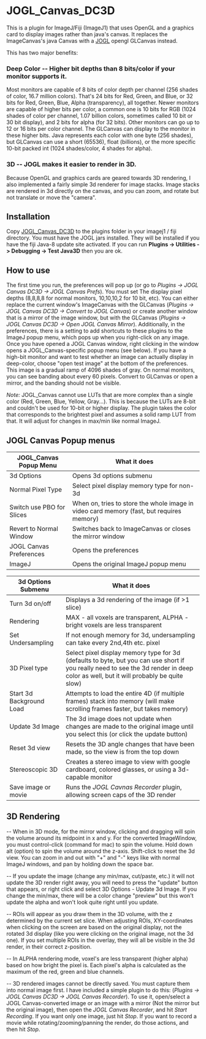 # JOGL_Canvas_DC3D
This is a plugin for ImageJ/Fiji (ImageJ1) that uses OpenGL and a graphics card to display images rather than java's canvas. It replaces the ImageCanvas's java Canvas with a [JOGL](http://jogamp.org/jogl/www/) opengl GLCanvas instead.

This has two major benefits:

### Deep Color --  Higher bit depths than 8 bits/color if your monitor supports it.

Most monitors are capable of 8 bits of color depth per channel (256 shades of color, 16.7 million colors). That's 24 bits for Red, Green, and Blue, or 32 bits for Red, Green, Blue, Alpha (transparency), all together. Newer monitors are capable of higher bits per color, a common one is 10 bits for RGB (1024 shades of color per channel, 1.07 billion colors, sometimes called 10 bit or 30 bit display), and 2 bits for alpha (for 32 bits). Other monitors can go up to 12 or 16 bits per color channel.
The GLCanvas can display to the monitor in these higher bits. Java represents each color with one byte (256 shades), but GLCanvas can use a short (65536), float (billions), or the more specific 10-bit packed int (1024 shades/color, 4 shades for alpha).

### 3D --  JOGL makes it easier to render in 3D.

Because OpenGL and graphics cards are geared towards 3D rendering, I also implemented a fairly simple 3d renderer for image stacks.  Image stacks are rendered in 3d directly on the canvas, and you can zoom, and rotate but not translate or move the "camera".

## Installation
Copy [JOGL_Canvas_DC3D](https://github.com/aschain/JOGL_Canvas_DC3D/releases/) to the plugins folder in your imagej1 / fiji directory. You must have the JOGL jars installed.  They will be installed if you have the fiji Java-8 update site activated. If you can run **Plugins -> Utilities -> Debugging -> Test Java3D** then you are ok.

## How to use
The first time you run, the preferences will pop up (or go to *Plugins -> JOGL Canvas DC3D -> JOGL Canvas Prefs*).  You must set The display pixel depths (8,8,8,8 for normal monitors, 10,10,10,2 for 10 bit, etc).  You can either replace the current window's ImageCanvas with the GLCanvas (*Plugins -> JOGL Canvas DC3D -> Convert to JOGL Canvas*) or create another window that is a mirror of the image window, but with the GLCanvas (*Plugins -> JOGL Canvas DC3D -> Open JOGL Canvas Mirror*). Additionally, in the preferences, there is a setting to add shortcuts to these plugins to the ImageJ popup menu, which pops up when you right-click on any image.  Once you have opened a JOGL Canvas window, right clicking in the window opens a JOGL_Canvas-specific popup menu (see below).  If you have a high-bit monitor and want to test whether an image can actually display in deep-color, choose "open test image" at the bottom of the preferences.  This image is a gradual ramp of 4096 shades of gray. On normal monitors, you can see banding about every 60 pixels.  Convert to GLCanvas or open a mirror, and the banding should not be visible.

_Note:_ JOGL_Canvas cannot use LUTs that are more complex than a single color (Red, Green, Blue, Yellow, Gray...). This is because the LUTs are 8-bit and couldn't be used for 10-bit or higher display.  The plugin takes the color that corresponds to the brightest pixel and assumes a solid ramp LUT from that.  It will adjust for changes in max/min like normal ImageJ.

## JOGL Canvas Popup menus
|JOGL_Canvas Popup Menu| What it does|
|------------------|--------|
|3d Options| Opens 3d options submenu|
|Normal Pixel Type| Select pixel display memory type for non-3d|
|Switch use PBO for Slices| When on, tries to store the whole image in video card memory (fast, but requires memory)|
|Revert to Normal Window| Switches back to ImageCanvas or closes the mirror window|
|JOGL Canvas Preferences| Opens the preferences|
|ImageJ| Opens the original ImageJ popup menu|


|3d Options Submenu| What it does|
|------------------|--------|
|Turn 3d on/off| Displays a 3d rendering of the image (if >1 slice)|
|Rendering| MAX - all voxels are transparent, ALPHA - bright voxels are less transparent|
|Set Undersampling| If not enough memory for 3d, undersampling can take every 2nd,4th etc. pixel|
|3D Pixel type| Select pixel display memory type for 3d (defaults to byte, but you can use short if you really need to see the 3d render in deep color as well, but it will probably be quite slow)|
|Start 3d Background Load| Attempts to load the entire 4D (if multiple frames) stack into memory (will make scrolling frames faster, but takes memory)|
|Update 3d Image| The 3d image does not update when changes are made to the original image until you select this (or click the update button)|
|Reset 3d view| Resets the 3D angle changes that have been made, so the view is from the top down|
|Stereoscopic 3D| Creates a stereo image to view with google cardboard, colored glasses, or using a 3d-capable monitor|
|Save image or movie| Runs the *JOGL Cavnas Recorder* plugin, allowing screen caps of the 3D render|

## 3D Rendering
-- When in 3D mode, for the mirror window, clicking and dragging will spin the volume around its midpoint in x and y.  For the converted ImageWindow, you must control-click (command for mac) to spin the volume.  Hold down alt (option) to spin the volume around the z-axis. Shift-click to reset the 3d view. You can zoom in and out with "+" and "-" keys like with normal ImageJ windows, and pan by holding down the space bar.

-- If you update the image (change any min/max, cut/paste, etc.) it will not update the 3D render right away, you will need to press the "update" button that appears, or right click and select 3D Options - Update 3d Image.  If you change the min/max, there will be a color change "preview" but this won't update the alpha and won't look quite right until you update.

-- ROIs will appear as you draw them in the 3D volume, with the z determined by the current set slice. When adjusting ROIs, XY-coordinates when clicking on the screen are based on the original display, not the rotated 3d display (like you were clicking on the original image, not the 3d one). If you set multiple ROIs in the overlay, they will all be visible in the 3d render, in their correct z-position.

-- In ALPHA rendering mode, voxel's are less transparent (higher alpha) based on how bright the pixel is. Each pixel's alpha is calculated as the maximum of the red, green and blue channels.  

-- 3D rendered images cannot be directly saved.  You must capture them into normal image first. I have included a simple plugin to do this: (*Plugins -> JOGL Canvas DC3D -> JOGL Canvas Recorder*). To use it, open/select a JOGL Canvas-converted image or an image with a mirror (Not the mirror but the original image), then open the *JOGL Canvas Recorder*, and hit *Start Recording*.  If you want only one image, just hit *Stop*. If you want to record a movie while rotating/zooming/panning the render, do those actions, and then hit *Stop*.
